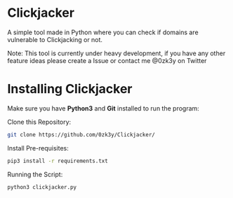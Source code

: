 # Clickjacker

A simple tool made in Python where you can check if domains are vulnerable to Clickjacking or not.

Note: This tool is currently under heavy development, if you have any other feature ideas please create a Issue or contact me @0zk3y on Twitter

# Installing Clickjacker

Make sure you have **Python3** and **Git** installed to run the program:

Clone this Repository:

```sh
git clone https://github.com/0zk3y/Clickjacker/
```

Install Pre-requisites: 

```sh
pip3 install -r requirements.txt
```

Running the Script:

```sh
python3 clickjacker.py
```
